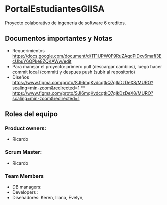 # PortalEstudiantesGIISA
Proyecto colaborativo de ingeneria de software 6 creditos.

## Documentos importantes y Notas
* Requerimientos https://docs.google.com/document/d/1T1UPW0F9RuZAqdPiDxv6mafi3EcUbuY6QPke8ZQKAWw/edit
* Para manejar el proyecto: primero pull (descargar cambios), luego hacer commit local (commit) y despues push (subir al repositorio)
* Diseños https://www.figma.com/proto/SJI6mqKydcqtkQ7qIkDzDeX8/MURO?scaling=min-zoom&redirected=1
** https://www.figma.com/proto/SJI6mqKydcqtkQ7qIkDzDeX8/MURO?scaling=min-zoom&redirected=1


## Roles del equipo
### Product owners:
* Ricardo

### Scrum Master:
* Ricardo

### Team Members
* DB managers:
* Developers : 
* Diseñadores: Keren, Iliana, Evelyn, 
